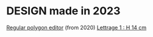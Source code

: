 # DESIGN made in 2023
[Regular polygon editor](https://openjscad.xyz#https://raw.githubusercontent.com/gilboonet/designs/master/2023/RegularPolygons.js) (from 2020)
[Lettrage 1 : H 14 cm](https://raw.githubusercontent.com/gilboonet/designs/master/2023/LETTRES.pdf)
